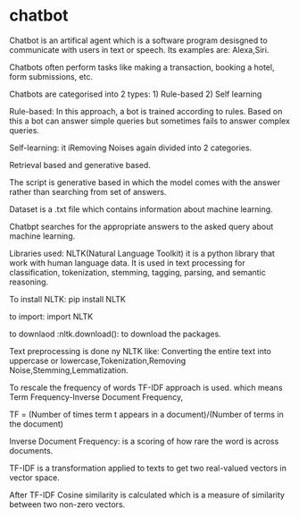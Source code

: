 # chatbot

Chatbot is an artifical agent which is a software program desisgned to communicate with users in text or speech. Its examples are: Alexa,Siri.

Chatbots often perform tasks like making a transaction, booking a hotel, form submissions, etc.

Chatbots are categorised into 2 types: 1) Rule-based 2) Self learning

Rule-based: In this approach, a bot is trained according to rules. Based on this a bot can answer simple queries but sometimes fails to answer complex queries.

Self-learning: it iRemoving Noises again divided into 2 categories.

Retrieval based and generative based.

The script is generative based in which the model comes with the answer rather than searching from set of answers.

Dataset is a .txt file which contains information about machine learning.

Chatbpt searches for the appropriate answers to the asked query about machine learning.

Libraries used: NLTK(Natural Language Toolkit) it is a python library that work with human language data. It is used in text processing for classification, tokenization, stemming, tagging, parsing, and semantic reasoning.

To install NLTK: pip install NLTK

to import: import NLTK

to downlaod :nltk.download(): to download the packages.

Text preprocessing is done ny NLTK like: Converting the entire text into uppercase or lowercase,Tokenization,Removing Noise,Stemming,Lemmatization.

To rescale the frequency of words TF-IDF approach is used. which means Term Frequency-Inverse Document Frequency,

TF = (Number of times term t appears in a document)/(Number of terms in the document)

Inverse Document Frequency: is a scoring of how rare the word is across documents.

TF-IDF is a transformation applied to texts to get two real-valued vectors in vector space.

After TF-IDF Cosine similarity is calculated which is a measure of similarity between two non-zero vectors.



